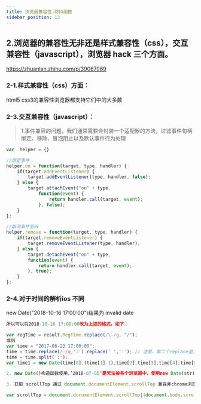```yaml
---
title: 浏览器兼容性-防抖函数
sidebar_position: 13
---
```


## 2.浏览器的兼容性无非还是样式兼容性（css），交互兼容性（javascript），浏览器 hack 三个方面。
https://zhuanlan.zhihu.com/p/39067069

### 2-1.样式兼容性（css）方面：

html5 css3的兼容性浏览器都支持它们中的大多数

### 2-3.交互兼容性（javascript）：
> 1.事件兼容的问题，我们通常需要会封装一个适配器的方法，过滤事件句柄绑定、移除、冒泡阻止以及默认事件行为处理
```js
var  helper = {}

//绑定事件
helper.on = function(target, type, handler) {
    if(target.addEventListener) {
        target.addEventListener(type, handler, false);
    } else {
        target.attachEvent("on" + type,
            function(event) {
                return handler.call(target, event);
            }, false);
    }
};

//取消事件监听
helper.remove = function(target, type, handler) {
    if(target.removeEventListener) {
        target.removeEventListener(type, handler);
    } else {
        target.detachEvent("on" + type,
        function(event) {
            return handler.call(target, event);
        }, true);
    }
};
```


### 2-4.对于时间的解析ios 不同
new Date("2018-10-16 17:00:00")结果为 invalid date
```js
所以可以将2018-10-16 17:00:00改为上述的格式，如下：

var regTime = result.RegTime.replace(/\-/g, "/");
或则
var time = "2017-06-23 17:00:00";
time = time.replace(/-/g,':').replace(' ',':'); // 注意，第二个replace里，是' '，中间有个空格，千万不能遗漏
time = time.split(':');
var time1 = new Date(time[0],(time[1]-1),time[2],time[3],time[4],time[5]);
```

```js
2. new Date()构造函数使用，’2018-07-05’是无法被各个浏览器中，使用new Date(str)来正确生成日期对象的。 正确的用法是’2018/07/05’.

3. 获取 scrollTop 通过 document.documentElement.scrollTop 兼容非chrome浏览器

var scrollTop = document.documentElement.scrollTop||document.body.scrollTop;
```
